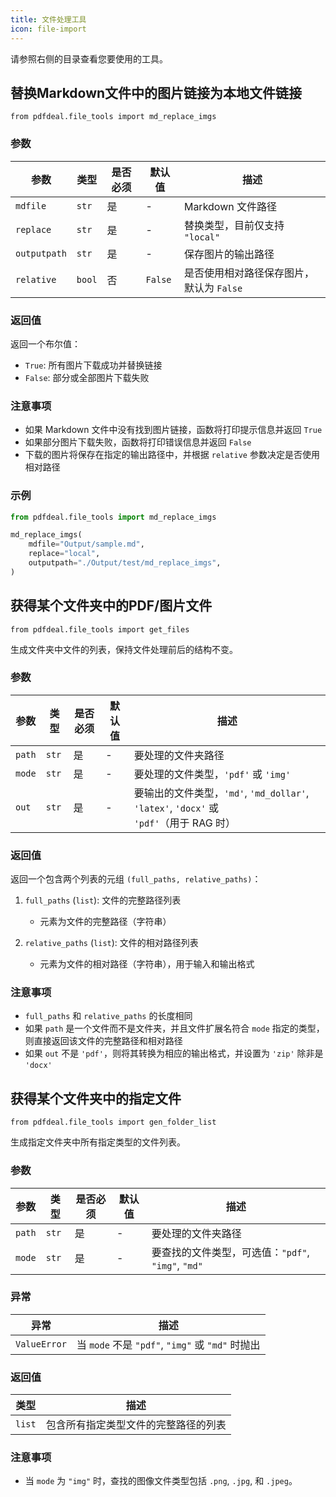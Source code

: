 ```yaml
---
title: 文件处理工具
icon: file-import
---
```


请参照右侧的目录查看您要使用的工具。

## 替换Markdown文件中的图片链接为本地文件链接

`from pdfdeal.file_tools import md_replace_imgs`

### 参数

| 参数 | 类型 | 是否必须 | 默认值 | 描述 |
|------|------|----------|--------|------|
| `mdfile` | `str` | 是 | - | Markdown 文件路径 |
| `replace` | `str` | 是 | - | 替换类型，目前仅支持 `"local"` |
| `outputpath` | `str` | 是 | - | 保存图片的输出路径 |
| `relative` | `bool` | 否 | `False` | 是否使用相对路径保存图片，默认为 `False` |

### 返回值

返回一个布尔值：

- `True`: 所有图片下载成功并替换链接
- `False`: 部分或全部图片下载失败

### 注意事项

- 如果 Markdown 文件中没有找到图片链接，函数将打印提示信息并返回 `True`
- 如果部分图片下载失败，函数将打印错误信息并返回 `False`
- 下载的图片将保存在指定的输出路径中，并根据 `relative` 参数决定是否使用相对路径

### 示例

```python
from pdfdeal.file_tools import md_replace_imgs

md_replace_imgs(
    mdfile="Output/sample.md",
    replace="local",
    outputpath="./Output/test/md_replace_imgs",
)
```

## 获得某个文件夹中的PDF/图片文件

`from pdfdeal.file_tools import get_files`

生成文件夹中文件的列表，保持文件处理前后的结构不变。

### 参数

| 参数 | 类型 | 是否必须 | 默认值 | 描述 |
|------|------|----------|--------|------|
| `path` | `str` | 是 | - | 要处理的文件夹路径 |
| `mode` | `str` | 是 | - | 要处理的文件类型，`'pdf'` 或 `'img'` |
| `out` | `str` | 是 | - | 要输出的文件类型，`'md'`, `'md_dollar'`, `'latex'`, `'docx'` 或 `'pdf'`（用于 RAG 时） |

### 返回值

返回一个包含两个列表的元组 `(full_paths, relative_paths)`：

1. `full_paths` (`list`): 文件的完整路径列表
   - 元素为文件的完整路径（字符串）

2. `relative_paths` (`list`): 文件的相对路径列表
   - 元素为文件的相对路径（字符串），用于输入和输出格式

### 注意事项

- `full_paths` 和 `relative_paths` 的长度相同
- 如果 `path` 是一个文件而不是文件夹，并且文件扩展名符合 `mode` 指定的类型，则直接返回该文件的完整路径和相对路径
- 如果 `out` 不是 `'pdf'`，则将其转换为相应的输出格式，并设置为 `'zip'` 除非是 `'docx'`

## 获得某个文件夹中的指定文件

`from pdfdeal.file_tools import gen_folder_list`

生成指定文件夹中所有指定类型的文件列表。

### 参数

| 参数 | 类型 | 是否必须 | 默认值 | 描述 |
|------|------|----------|--------|------|
| `path` | `str` | 是 | - | 要处理的文件夹路径 |
| `mode` | `str` | 是 | - | 要查找的文件类型，可选值：`"pdf"`, `"img"`, `"md"` |

### 异常

| 异常 | 描述 |
|------|------|
| `ValueError` | 当 `mode` 不是 `"pdf"`, `"img"` 或 `"md"` 时抛出 |

### 返回值

| 类型 | 描述 |
|------|------|
| `list` | 包含所有指定类型文件的完整路径的列表 |

### 注意事项

- 当 `mode` 为 `"img"` 时，查找的图像文件类型包括 `.png`, `.jpg`, 和 `.jpeg`。